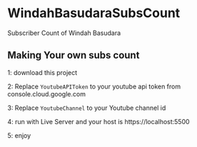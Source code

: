 # WindahBasudaraSubsCount
Subscriber Count of Windah Basudara

## Making Your own subs count

1: download this project

2: Replace `YoutubeAPIToken` to your youtube api token from console.cloud.google.com

3: Replace `YoutubeChannel` to your Youtube channel id

4: run with Live Server and your host is https://localhost:5500

5: enjoy
